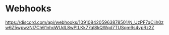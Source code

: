 # Webhooks
https://discord.com/api/webhooks/1091084205963878501/N_UzPF7qCiih0zw6Z5wpwzNI7Ch61nhoWUdL8wPtLKk77ql8kQWqd7TUSqm6s4vpRz2Z
